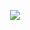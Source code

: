 <p align="center">
  <image src="https://64.media.tumblr.com/455068b840a396f56bdfa8b7b035b0ea/5dc8fdb5d8890019-fc/s1280x1920/4f906a7869f95877b906537034612aab97a2a8fa.jpg"
   </p>
